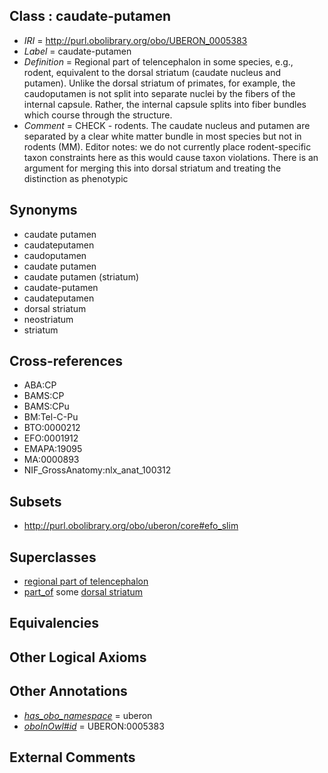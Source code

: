 
## Class : caudate-putamen

 * *IRI* = http://purl.obolibrary.org/obo/UBERON_0005383
 * *Label* = caudate-putamen
 * *Definition* = Regional part of telencephalon in some species, e.g., rodent, equivalent to the dorsal striatum (caudate nucleus and putamen). Unlike the dorsal striatum of primates, for example, the caudoputamen is not split into separate nuclei by the fibers of the internal capsule. Rather, the internal capsule splits into fiber bundles which course through the structure.
 * *Comment* = CHECK - rodents. The caudate nucleus and putamen are separated by a clear white matter bundle in most species but not in rodents (MM). Editor notes: we do not currently place rodent-specific taxon constraints here as this would cause taxon violations. There is an argument for merging this into dorsal striatum and treating the distinction as phenotypic

## Synonyms

 * caudate putamen
 * caudateputamen
 * caudoputamen
 * caudate putamen
 * caudate putamen (striatum)
 * caudate-putamen
 * caudateputamen
 * dorsal striatum
 * neostriatum
 * striatum

## Cross-references

 * ABA:CP
 * BAMS:CP
 * BAMS:CPu
 * BM:Tel-C-Pu
 * BTO:0000212
 * EFO:0001912
 * EMAPA:19095
 * MA:0000893
 * NIF_GrossAnatomy:nlx_anat_100312

## Subsets

 * http://purl.obolibrary.org/obo/uberon/core#efo_slim

## Superclasses

 * [regional part of telencephalon](../../UBERON/91/UBERON_0002791.md)
 * [part_of](../../BFO/50/BFO_0000050.md) some [dorsal striatum](../../UBERON/82/UBERON_0005382.md)

## Equivalencies


## Other Logical Axioms


## Other Annotations

 * *[has_obo_namespace](../../ce/oboInOwl#hasOBONamespace.md)* = uberon
 * *[oboInOwl#id](../../id/oboInOwl#id.md)* = UBERON:0005383

## External Comments

